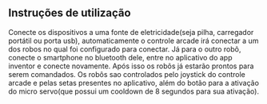 
## Instruções de utilização

Conecte os dispositivos a uma fonte de eletricidade(seja pilha, carregador portátil ou porta usb), automaticamente o controle arcade irá conectar a um dos robos no qual foi configurado para conectar. Já para o outro robô, conecte o smartphone no bluetooth dele, entre no aplicativo do app inventor e conecte novamente. Após isso os robôs já estarão prontos para serem comandados.
Os robôs sao controlados pelo joystick do controle arcade e pelas setas presentes no aplicativo, além do botão para a ativação do micro servo(que possui um cooldown de 8 segundos para sua ativação).
